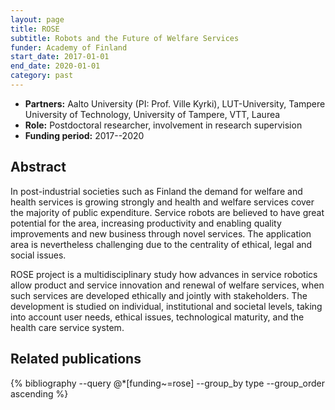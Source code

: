 ```yaml
---
layout: page
title: ROSE
subtitle: Robots and the Future of Welfare Services
funder: Academy of Finland
start_date: 2017-01-01
end_date: 2020-01-01
category: past
---
```


- **Partners:** Aalto University (PI: Prof. Ville Kyrki), LUT-University,
  Tampere University of Technology, University of Tampere, VTT, Laurea
- **Role:** Postdoctoral researcher, involvement in research supervision
- **Funding period:** 2017--2020

## Abstract

In post-industrial societies such as Finland the demand for welfare and health
services is growing strongly and health and welfare services cover the majority
of public expenditure. Service robots are believed to have great potential for
the area, increasing productivity and enabling quality improvements and new
business through novel services. The application area is nevertheless
challenging due to the centrality of ethical, legal and social issues.

ROSE project is a multidisciplinary study how advances in service robotics allow
product and service innovation and renewal of welfare services, when such
services are developed ethically and jointly with stakeholders. The development
is studied on individual, institutional and societal levels, taking into account
user needs, ethical issues, technological maturity, and the health care service
system.

## Related publications

<div class="publications">
    {% bibliography --query @*[funding~=rose] --group_by type --group_order ascending %}
</div>
